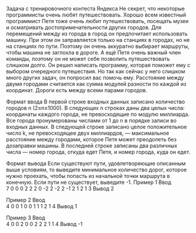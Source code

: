 Задача с тренировочного контеста Яндекса
Не секрет, что некоторые программисты очень любят путешествовать. Хорошо всем известный программист Петя тоже очень любит путешествовать, посещать музеи и осматривать достопримечательности других городов.
Для перемещений между из города в город он предпочитает использовать машину. При этом он заправляется только на станциях в городах, но не на станциях по пути. Поэтому он очень аккуратно выбирает маршруты, чтобы машина не заглохла в дороге. А ещё Петя очень важный член команды, поэтому он не может себе позволить путешествовать слишком долго. Он решил написать программу, которая поможет ему с выбором очередного путешествия. Но так как сейчас у него слишком много других задач, он попросил вас помочь ему.
Расстояние между двумя городами считается как сумма модулей разности по каждой из координат. Дороги есть между всеми парами городов.

Формат ввода
В первой строке входных данных записано количество городов 
n (2≤n≤1000). В следующих n строках даны два целых числа: координаты каждого города, не превосходящие по модулю миллиарда. Все города пронумерованы числами от 1 до n в порядке записи во входных данных.
В следующей строке записано целое положительное число k, не превосходящее двух миллиардов, — максимальное расстояние между городами, которое Петя может преодолеть без дозаправки машины.
В последней строке записаны два различных числа — номер города, откуда едет Петя, и номер города, куда он едет.

Формат вывода
Если существуют пути, удовлетворяющие описанным выше условиям, то выведите минимальное количество дорог, которое нужно проехать, чтобы попасть из начальной точки маршрута в конечную. Если пути не существует, выведите -1.
Пример 1
Ввод	
7
0 0
0 2
2 2
0 -2
2 -2
2 -1
2 1
2
1 3
Вывод
2

Пример 2
Ввод	
4
0 0
1 0
0 1
1 1
2
1 4
Вывод
1

Пример 3
Ввод	
4
0 0
2 0
0 2
2 2
1
1 4
Вывод
-1

